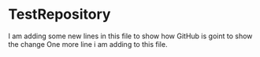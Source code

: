 # TestRepository

I am adding some new lines in this file to show how GitHub is goint to show the change
One more line i am adding to this file.
